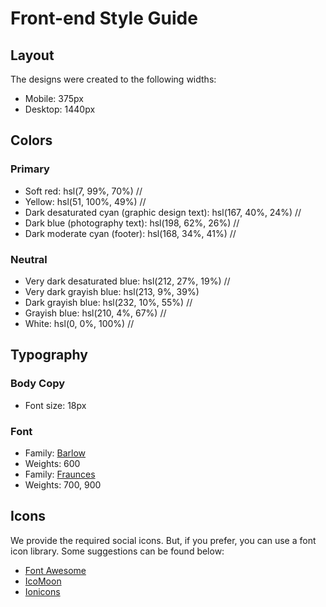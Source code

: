 # Front-end Style Guide

## Layout

The designs were created to the following widths:

- Mobile: 375px
- Desktop: 1440px

## Colors

### Primary

- Soft red: hsl(7, 99%, 70%) //
- Yellow: hsl(51, 100%, 49%) //
- Dark desaturated cyan (graphic design text): hsl(167, 40%, 24%) //
- Dark blue (photography text): hsl(198, 62%, 26%) //
- Dark moderate cyan (footer): hsl(168, 34%, 41%) //

### Neutral

- Very dark desaturated blue: hsl(212, 27%, 19%) //
- Very dark grayish blue: hsl(213, 9%, 39%)
- Dark grayish blue: hsl(232, 10%, 55%) //
- Grayish blue: hsl(210, 4%, 67%) //
- White: hsl(0, 0%, 100%) //

## Typography

### Body Copy

- Font size: 18px

### Font

- Family: [Barlow](https://fonts.google.com/specimen/Barlow)
- Weights: 600
- Family: [Fraunces](https://fonts.google.com/specimen/Fraunces)
- Weights: 700, 900

## Icons

We provide the required social icons. But, if you prefer, you can use a font icon library. Some suggestions can be found below:

- [Font Awesome](https://fontawesome.com)
- [IcoMoon](https://icomoon.io)
- [Ionicons](https://ionicons.com)
